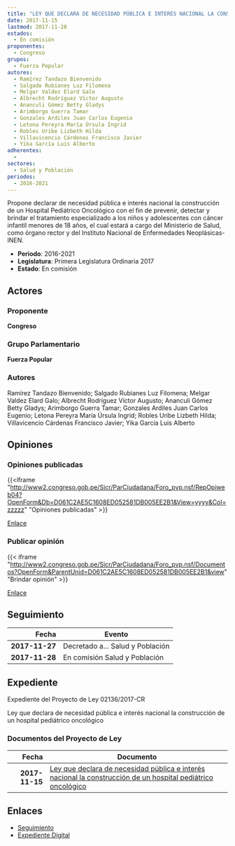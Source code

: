 ```yaml
---
title: "LEY QUE DECLARA DE NECESIDAD PÚBLICA E INTERÉS NACIONAL LA CONSTRUCCIÓN DE UN HOSPITAL PEDIÁTRICO ONCOLÓGICO"
date: 2017-11-15
lastmod: 2017-11-28
estados: 
  - En comisión
proponentes: 
  - Congreso
grupos: 
  - Fuerza Popular
autores: 
  - Ramírez Tandazo Bienvenido
  - Salgado Rubianes Luz Filomena
  - Melgar Valdez Elard Galo
  - Albrecht Rodríguez Víctor Augusto
  - Ananculi Gómez Betty Gladys
  - Arimborgo Guerra Tamar
  - Gonzales Ardiles Juan Carlos Eugenio
  - Letona Pereyra María Úrsula Ingrid
  - Robles Uribe Lizbeth Hilda
  - Villavicencio Cárdenas Francisco Javier
  - Yika García Luis Alberto
adherentes: 
  - 
sectores: 
  - Salud y Población
periodos: 
  - 2016-2021
---
```


Propone declarar de necesidad pública e interés nacional la construcción de un Hospital Pediátrico Oncológico con el fin de prevenir, detectar y brindar el tratamiento especializado a los niños y adolescentes con cáncer infantil menores de 18 años, el cual estará a cargo del Ministerio de Salud, como órgano rector y del Instituto Nacional de Enfermedades Neoplásicas-INEN.

- **Periodo**: 2016-2021
- **Legislatura**: Primera Legislatura Ordinaria 2017
- **Estado**: En comisión

## Actores

### Proponente

**Congreso**

### Grupo Parlamentario

**Fuerza Popular**

### Autores

Ramírez Tandazo Bienvenido; Salgado Rubianes Luz Filomena; Melgar Valdez Elard Galo; Albrecht Rodríguez Víctor Augusto; Ananculi Gómez Betty Gladys; Arimborgo Guerra Tamar; Gonzales Ardiles Juan Carlos Eugenio; Letona Pereyra María Úrsula Ingrid; Robles Uribe Lizbeth Hilda; Villavicencio Cárdenas Francisco Javier; Yika García Luis Alberto


## Opiniones

### Opiniones publicadas

{{<iframe "http://www2.congreso.gob.pe/Sicr/ParCiudadana/Foro_pvp.nsf/RepOpiweb04?OpenForm&Db=D061C2AE5C1608ED052581DB005EE2B1&View=yyyy&Col=zzzzz" "Opiniones publicadas" >}}

[Enlace](http://www2.congreso.gob.pe/Sicr/ParCiudadana/Foro_pvp.nsf/RepOpiweb04?OpenForm&Db=D061C2AE5C1608ED052581DB005EE2B1&View=yyyy&Col=zzzzz)
### Publicar opinión

{{< iframe "http://www2.congreso.gob.pe/Sicr/ParCiudadana/Foro_pvp.nsf/Documentos?OpenForm&ParentUnid=D061C2AE5C1608ED052581DB005EE2B1&view" "Brindar opinión" >}}

[Enlace](http://www2.congreso.gob.pe/Sicr/ParCiudadana/Foro_pvp.nsf/Documentos?OpenForm&ParentUnid=D061C2AE5C1608ED052581DB005EE2B1&view)

## Seguimiento

| Fecha | Evento |
|------:|--------|
| **2017-11-27** | Decretado a... Salud y Población|
| **2017-11-28** | En comisión Salud y Población|


## Expediente

Expediente del Proyecto de Ley 02136/2017-CR

Ley que declara de necesidad pública e interés nacional la construcción de un hospital pediátrico oncológico


### Documentos del Proyecto de Ley

| Fecha | Documento |
|------:|--------|
| **2017-11-15** | [Ley que declara de necesidad pública e interés nacional la construcción de un hospital pediátrico oncológico](http://www.leyes.congreso.gob.pe/Documentos/2016_2021/Proyectos_de_Ley_y_de_Resoluciones_Legislativas/PL0213620171115.pdf) |

## Enlaces 

- [Seguimiento](http://www2.congreso.gob.pe/Sicr/TraDocEstProc/CLProLey2016.nsf/f7fff46988ca05b1052578e100829cc7/5faeb15f4551c483052581db0053ebe5?OpenDocument)
- [Expediente Digital](http://www2.congreso.gob.pe/Sicr/TraDocEstProc/CLProLey2016.nsf/f7fff46988ca05b1052578e100829cc7/5faeb15f4551c483052581db0053ebe5?OpenDocument&Click=05257FB7005EB655.eb71d0cf91d8294e05256cdf006b5706/$Body/0.1C6C)
